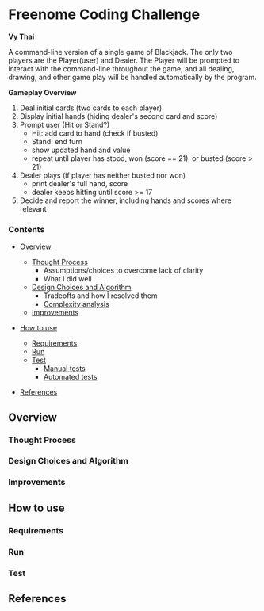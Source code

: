 # Freenome Coding Challenge
**Vy Thai**

A command-line version of a single game of Blackjack. The only two players are the Player(user) and 
Dealer. The Player will be prompted to interact with the command-line throughout the game, and all dealing,
drawing, and other game play will be handled automatically by the program.

**Gameplay Overview**
1. Deal initial cards (two cards to each player)
2. Display initial hands (hiding dealer's second card and score)
3. Prompt user (Hit or Stand?)
    * Hit: add card to hand (check if busted)
    * Stand: end turn
    * show updated hand and value
    * repeat until player has stood, won (score == 21), or busted (score > 21)
4. Dealer plays (if player has neither busted nor won)
    * print dealer's full hand, score
    * dealer keeps hitting until score >= 17
5. Decide and report the winner, including hands and scores where relevant

### Contents
* [Overview](#overview)
    * [Thought Process](#thought-process)
        * Assumptions/choices to overcome lack of clarity
        * What I did well
    * [Design Choices and Algorithm](#design)
        * Tradeoffs and how I resolved them
        * [Complexity analysis](#complexity-analysis)
    * [Improvements](#improvements)
* [How to use](#how-to-use)
    * [Requirements](#requirements)
    * [Run](#run)
    * [Test](#test)
        * [Manual tests](#manual-tests)
        * [Automated tests](#automated-tests)

* [References](#references)
## Overview
### Thought Process

### Design Choices and Algorithm

### Improvements


## How to use
### Requirements
### Run
### Test

## References
